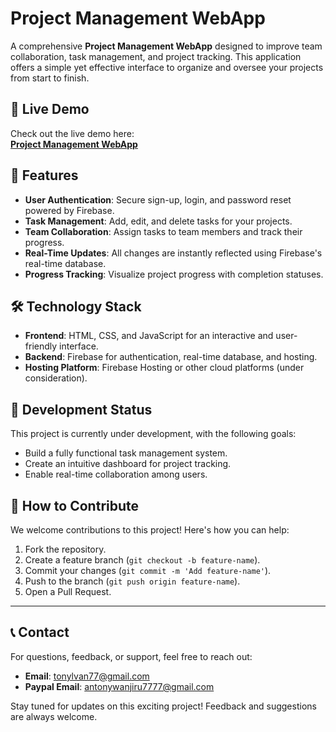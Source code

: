# Project Management WebApp

A comprehensive **Project Management WebApp** designed to improve team collaboration, task management, and project tracking. This application offers a simple yet effective interface to organize and oversee your projects from start to finish.
## 🚀 Live Demo
Check out the live demo here:  
**[Project Management WebApp](https://project-management-webapp.onrender.com)**

## 🌟 Features
- **User Authentication**: Secure sign-up, login, and password reset powered by Firebase.
- **Task Management**: Add, edit, and delete tasks for your projects.
- **Team Collaboration**: Assign tasks to team members and track their progress.
- **Real-Time Updates**: All changes are instantly reflected using Firebase's real-time database.
- **Progress Tracking**: Visualize project progress with completion statuses.

## 🛠️ Technology Stack
- **Frontend**: HTML, CSS, and JavaScript for an interactive and user-friendly interface.
- **Backend**: Firebase for authentication, real-time database, and hosting.
- **Hosting Platform**: Firebase Hosting or other cloud platforms (under consideration).

## 🚀 Development Status
This project is currently under development, with the following goals:
- Build a fully functional task management system.
- Create an intuitive dashboard for project tracking.
- Enable real-time collaboration among users.

## 🤝 How to Contribute
We welcome contributions to this project! Here's how you can help:
1. Fork the repository.
2. Create a feature branch (`git checkout -b feature-name`).
3. Commit your changes (`git commit -m 'Add feature-name'`).
4. Push to the branch (`git push origin feature-name`).
5. Open a Pull Request.

---
## 📞 Contact
For questions, feedback, or support, feel free to reach out:

- **Email**: [tonylvan77@gmail.com](mailto:tonylvan77@gmail.com)
- **Paypal Email**: [antonywanjiru7777@gmail.com](mailto:antonywanjiru7777@gmail.com)


Stay tuned for updates on this exciting project! Feedback and suggestions are always welcome.
